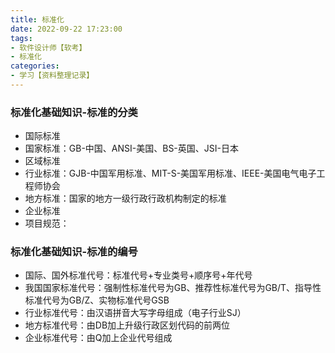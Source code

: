 ```yaml
---
title: 标准化
date: 2022-09-22 17:23:00
tags:
- 软件设计师【软考】
- 标准化
categories:
- 学习【资料整理记录】
---
```


### 标准化基础知识-标准的分类

- 国际标准
- 国家标准：GB-中国、ANSI-美国、BS-英国、JSI-日本
- 区域标准
- 行业标准：GJB-中国军用标准、MIT-S-美国军用标准、IEEE-美国电气电子工程师协会
- 地方标准：国家的地方一级行政行政机构制定的标准
- 企业标准
- 项目规范：

### 标准化基础知识-标准的编号

- 国际、国外标准代号：标准代号+专业类号+顺序号+年代号
- 我国国家标准代号：强制性标准代号为GB、推荐性标准代号为GB/T、指导性标准代号为GB/Z、实物标准代号GSB
- 行业标准代号：由汉语拼音大写字母组成（电子行业SJ）
- 地方标准代号：由DB加上升级行政区划代码的前两位
- 企业标准代号：由Q加上企业代号组成